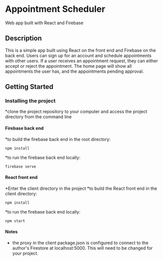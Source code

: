 # Appointment Scheduler
Web app built with React and Firebase 
## Description 
This is a simple app built using React on the front end and Firebase on the back end. Users can sign up for an account and schedule appointments with other users. 
If a user receives an appointment request, they can either accept or reject the appointment. The home page will show all appointments the user has, and the appointments pending approval. 
## Getting Started
### Installing the project
*clone the project repository to your computer and access the project directory from the command line
#### Firebase back end
*to build the firebase back end in the root directory:
```
npm install 
```
*to run the firebase back end locally:
```
firebase serve
```
#### React front end
*Enter the client directory in the project
*to build the React front end in the client directory:
```
npm install 
```
*to run the firebase back end locally:
```
npm start
```
#### Notes 
* the proxy in the client package.json is configured to connect to the author's Firestore at localhost:5000. This will need to be changed for your project.

